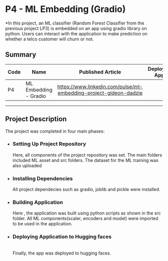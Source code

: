 # P4 - ML Embedding (Gradio) 
*In this project, an ML classifier (Random Forest Classifier from  the previous project LP3) is embedded on an app using gradio library on python. Users can interact with the application to make prediction on whether a telco customer will churn or not.

## Summary
| Code      | Name        | Published Article |  Deployed App|
|-----------|-------------|:-------------:|:-------------:|
|P4     | ML Embedding - Gradio  |https://www.linkedin.com/pulse/ml-embedding-project-gideon-dadzie  [](/) |               |
--------------------------------------------------

## Project Description
The project was completed in four main phases: 

* ### Setting Up Project Repository<br>
  Here, all components of the project repository was set. The main folders included ML asset and src  folders. The dataset for the ML training was also uploaded<br>

* ### Installing Dependencies <br>
   All project dependecies such as gradio, joblib and pickle were installed.

* ### Building Application<br>
  Here , the application was built using python scripts as shown in the src folder. All ML components(scaler, encoders and model) were imported to be used in the application.


* ### Deploying Application to Hugging faces
  <br> Finally, the app was deployed to hugging faces.
 
  





 
